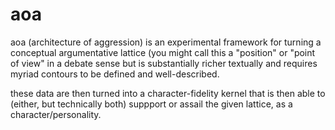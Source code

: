 # aoa

aoa (architecture of aggression) is an experimental framework for
turning a conceptual argumentative lattice (you might call this a
"position" or "point of view" in a debate sense but is substantially
richer textually and requires myriad contours to be defined and
well-described.

these data are then turned into a character-fidelity kernel that is
then able to (either, but technically both) suppport or assail the
given lattice, as a character/personality.
